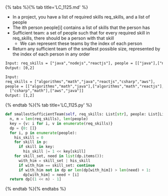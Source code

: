 {% tabs %}{% tab title='LC_1125.md' %}

* In a project, you have a list of required skills req_skills, and a list of people
* The ith person people[i] contains a list of skills that the person has
* Sufficient team: a set of people such that for every required skill in req_skills, there should be a person with that skill
  * We can represent these teams by the index of each person
* Return any sufficient team of the smallest possible size, represented by the index of each person in any order

```txt
Input: req_skills = ["java","nodejs","reactjs"], people = [["java"],["nodejs"],["nodejs","reactjs"]]
Output: [0,2]

Input:
req_skills = ["algorithms","math","java","reactjs","csharp","aws"],
people = [["algorithms","math","java"],["algorithms","math","reactjs"],["java","csharp","aws"],["reactjs","csharp"],
  ["csharp","math"],["aws","java"]]
Output: [1,2]
```

{% endtab %}{% tab title='LC_1125.py' %}

```py
def smallestSufficientTeam(self, req_skills: List[str], people: List[List[str]]) -> List[int]:
  n, m = len(req_skills), len(people)
  key = {v: i for i, v in enumerate(req_skills)}
  dp = {0: []}
  for i, p in enumerate(people):
    his_skill = 0
    for skill in p:
      if skill in key:
        his_skill |= 1 << key[skill]
    for skill_set, need in list(dp.items()):
      with_him = skill_set | his_skill
      if with_him == skill_set: continue
      if with_him not in dp or len(dp[with_him]) > len(need) + 1:
        dp[with_him] = need + [i]
  return dp[(1 << n) - 1]
```

{% endtab %}{% endtabs %}
